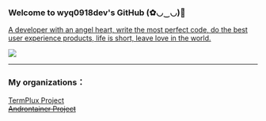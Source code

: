 ### Welcome to wyq0918dev's GitHub (✿◡‿◡)👋

[A developer with an angel heart, write the most perfect code, do the best user experience products, life is short, leave love in the world.]()

<img src="https://github-readme-stats.vercel.app/api?username=wyq0918dev&count_private=true&show_icons=true">

---
### My organizations：  
[TermPlux Project](https://github.com/TermPlux)  
~~[Androntainer Project](https://github.com/Androntainer)~~
